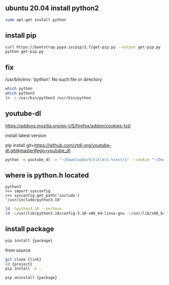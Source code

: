 ## ubuntu 20.04 install python2

```sh
sudo apt-get install python
```


## install pip

```sh
curl https://bootstrap.pypa.io/pip/2.7/get-pip.py --output get-pip.py
python get-pip.py
```


## fix

/usr/bin/env: ‘python’: No such file or directory
```sh
which python
which python3
ln -s /usr/bin/python3 /usr/bin/python
```


## youtube-dl

https://addons.mozilla.org/en-US/firefox/addon/cookies-txt/

install latest version

pip install git+https://github.com/ytdl-org/youtube-dl.git@master#egg=youtube_dl

```sh
python -m youtube_dl -o "~/Downloads/%(title)s.%(ext)s" --cookie "~/Downloads/cookies.txt" "https://www.youtube.com/watch?v=id"
```

## where is python.h located

```
python3
>>> import sysconfig
>>> sysconfig.get_path('include')
'/usr/include/python3.10'
```


```sh
ld -lpython3.10 --verbose
ld -L/usr/lib/python3.10/config-3.10-x86_64-linux-gnu -L/usr/lib/x86_64-linux-gnu -lpython3.10 --verbose
```


## install package

```sh
pip install {package}
```

from source
```sh
git clone {link}
cd {project}
pip install -e .
```

```sh
pip uninstall {package}
```
